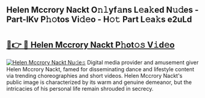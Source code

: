 ## Helen Mccrory Nackt O𝚗𝚕yf𝚊ns L𝚎a𝚔ed N𝚞𝚍es - Part-lKv P𝚑𝚘tos Vi𝚍𝚎o - H𝚘𝚝 Part L𝚎a𝚔s e2uLd

# <h2><a href="http://kf8eje.oniu.top/?m=Helen+Mccrory+Nackt">🔗👉 🔴 Helen Mccrory Nackt P𝚑ot𝚘𝚜 V𝚒d𝚎o</a></h2>

[![Helen Mccrory Nackt Nu𝚍e𝚜](https://i.imgur.com/0qMVB7G.gif)](http://kf8eje.oniu.top/?m=Helen+Mccrory+Nackt)
Digital media provider and amusement giver Helen Mccrory Nackt, famed for disseminating dance and lifestyle content via trending choreographies and short videos. Helen Mccrory Nackt's public image is characterized by its warm and genuine demeanor, but the intricacies of his personal life remain shrouded in secrecy.  
